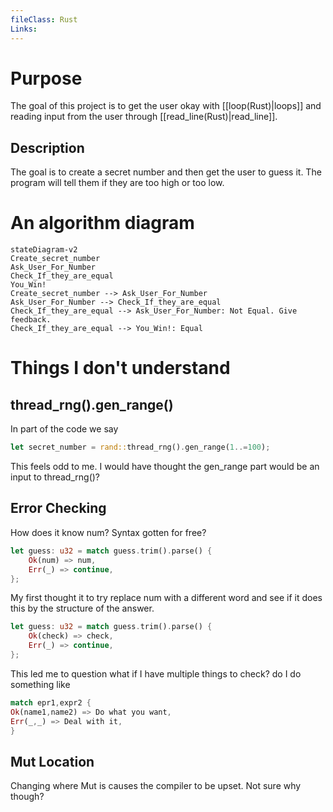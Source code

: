 ```yaml
---
fileClass: Rust
Links: 
---
```

# Purpose
The goal of this project is to get the user okay with [[loop(Rust)|loops]] and reading input from the user through [[read_line(Rust)|read_line]].

## Description
The goal is to create a secret number and then get the user to guess it. The program will tell them if they are too high or too low.


# An algorithm diagram
```mermaid
stateDiagram-v2
Create_secret_number
Ask_User_For_Number
Check_If_they_are_equal
You_Win!
Create_secret_number --> Ask_User_For_Number
Ask_User_For_Number --> Check_If_they_are_equal
Check_If_they_are_equal --> Ask_User_For_Number: Not Equal. Give feedback.
Check_If_they_are_equal --> You_Win!: Equal
```






# Things I don't understand
## thread_rng().gen_range()
In part of the code we say 
```Rust
let secret_number = rand::thread_rng().gen_range(1..=100);
```
This feels odd to me. I would have thought the gen_range part would be an input to thread_rng()?

## Error Checking

How does it know num? Syntax gotten for free?

```Rust
let guess: u32 = match guess.trim().parse() {
	Ok(num) => num,
	Err(_) => continue,
};
```
My first thought it to try replace num with a different word and see if it does this by the structure of the answer.

```Rust
let guess: u32 = match guess.trim().parse() {
	Ok(check) => check,
	Err(_) => continue,
};
```
This led me to question what if I have multiple things to check? do I do something like

```Rust 
match epr1,expr2 {
Ok(name1,name2) => Do what you want,
Err(_,_) => Deal with it,
}
```
## Mut Location

Changing where Mut is causes the compiler to be upset. Not sure why though?

